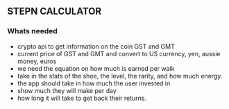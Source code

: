 ## STEPN CALCULATOR

### Whats needed
- crypto api to get information on the coin GST and GMT
- current price of GST and GMT and convert to US currency, yen, aussie money, euros
- we need the equation on how much is earned per walk
- take in the stats of the shoe, the level, the rarity, and how much energy.  
- the app should take in how much the user invested in
- show much they will make per day
- how long it will take to get back their returns. 